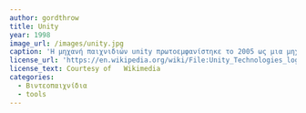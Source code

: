 ```yaml
---
author: gordthrow
title: Unity
year: 1998
image_url: /images/unity.jpg
caption: 'Η μηχανή παιχνιδιών unity πρωτοεμφανίστηκε το 2005 ως μια μηχανή αποκλειστικά για υπολογιστές mac. Πλέον όμως η unity χρησιμοποιείτε σε πάνω από 25 πλατφόρμες για την δημιουργία παιχνιδιών και όχι μόνο Άλλοι τομείς που είναι συχνή η χρήση της είναι η δημιουργία ταινιών μέχρι και στην αρχιτεκτονική'
license_url: 'https://en.wikipedia.org/wiki/File:Unity_Technologies_logo.svg'
license_text: Courtesy of   Wikimedia
categories:
  - Βιντεοπαιχνίδια 
  - tools
---
```

